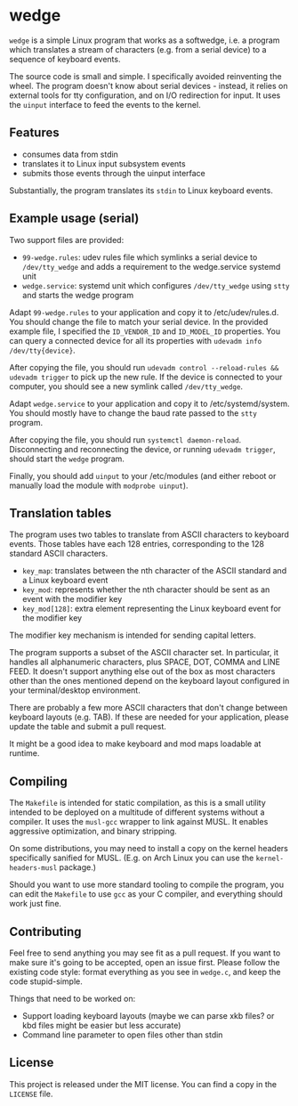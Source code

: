# wedge

`wedge` is a simple Linux program that works as a softwedge, i.e. a program which translates a
stream of characters (e.g. from a serial device) to a sequence of keyboard events.

The source code is small and simple. I specifically avoided reinventing the wheel. The program
doesn't know about serial devices - instead, it relies on external tools for tty configuration, and
on I/O redirection for input. It uses the `uinput` interface to feed the events to the kernel.

## Features

- consumes data from stdin
- translates it to Linux input subsystem events
- submits those events through the uinput interface

Substantially, the program translates its `stdin` to Linux keyboard events.

## Example usage (serial)

Two support files are provided:
- `99-wedge.rules`: udev rules file which symlinks a serial device to `/dev/tty_wedge` and adds a
  requirement to the wedge.service systemd unit
- `wedge.service`: systemd unit which configures `/dev/tty_wedge` using `stty` and starts the wedge
  program

Adapt `99-wedge.rules` to your application and copy it to /etc/udev/rules.d. You should change the
file to match your serial device. In the provided example file, I specified the `ID_VENDOR_ID` and
`ID_MODEL_ID` properties. You can query a connected device for all its properties with `udevadm info
/dev/tty{device}`.

After copying the file, you should run `udevadm control --reload-rules && udevadm trigger` to pick
up the new rule. If the device is connected to your computer, you should see a new symlink called
`/dev/tty_wedge`.

Adapt `wedge.service` to your application and copy it to /etc/systemd/system. You should mostly have
to change the baud rate passed to the `stty` program.

After copying the file, you should run `systemctl daemon-reload`. Disconnecting and reconnecting the
device, or running `udevadm trigger`, should start the `wedge` program.

Finally, you should add `uinput` to your /etc/modules (and either reboot or manually load the module
with `modprobe uinput`).

## Translation tables

The program uses two tables to translate from ASCII characters to keyboard events. Those tables have
each 128 entries, corresponding to the 128 standard ASCII characters.
- `key_map`: translates between the nth character of the ASCII standard and a Linux keyboard event
- `key_mod`: represents whether the nth character should be sent as an event with the modifier key
- `key_mod[128]`: extra element representing the Linux keyboard event for the modifier key

The modifier key mechanism is intended for sending capital letters.

The program supports a subset of the ASCII character set. In particular, it handles all alphanumeric
characters, plus SPACE, DOT, COMMA and LINE FEED. It doesn't support anything else out of the box as
most characters other than the ones mentioned depend on the keyboard layout configured in your
terminal/desktop environment.

There are probably a few more ASCII characters that don't change between keyboard layouts (e.g.
TAB). If these are needed for your application, please update the table and submit a pull request.

It might be a good idea to make keyboard and mod maps loadable at runtime.

## Compiling

The `Makefile` is intended for static compilation, as this is a small utility intended to be
deployed on a multitude of different systems without a compiler. It uses the `musl-gcc` wrapper to
link against MUSL. It enables aggressive optimization, and binary stripping.

On some distributions, you may need to install a copy on the kernel headers specifically sanified
for MUSL. (E.g. on Arch Linux you can use the `kernel-headers-musl` package.)

Should you want to use more standard tooling to compile the program, you can edit the `Makefile` to
use `gcc` as your C compiler, and everything should work just fine.

## Contributing

Feel free to send anything you may see fit as a pull request. If you want to make sure it's going to
be accepted, open an issue first. Please follow the existing code style: format everything as you
see in `wedge.c`, and keep the code stupid-simple.

Things that need to be worked on:

- Support loading keyboard layouts (maybe we can parse xkb files? or kbd files might be easier but
  less accurate)
- Command line parameter to open files other than stdin

## License

This project is released under the MIT license. You can find a copy in the `LICENSE` file.

